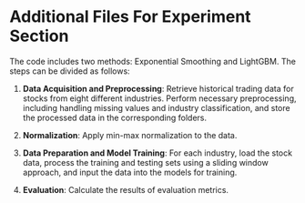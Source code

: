 # Additional Files For Experiment Section
The code includes two methods: Exponential Smoothing and LightGBM. The steps can be divided as follows:

1. **Data Acquisition and Preprocessing**: Retrieve historical trading data for stocks from eight different industries. Perform necessary preprocessing, including handling missing values and industry classification, and store the processed data in the corresponding folders.

2. **Normalization**: Apply min-max normalization to the data.

3. **Data Preparation and Model Training**: For each industry, load the stock data, process the training and testing sets using a sliding window approach, and input the data into the models for training.

4. **Evaluation**: Calculate the results of evaluation metrics.
